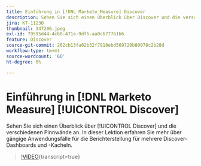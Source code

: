 ```yaml
---
title: Einführung in [!DNL Marketo Measure] Discover
description: Sehen Sie sich einen Überblick über Discover und die verschiedenen Foren an. In dieser Lektion erfahren Sie mehr über gängige Anwendungsfälle für die Berichterstellung für mehrere Discover-Dashboards und -Kacheln.
jira: KT-11230
thumbnail: 347206.jpeg
exl-id: 79595d44-4c68-471e-9df5-aa0c677761b6
feature: Discover
source-git-commit: 262cb13fa02b32f7918ebd569720b80078c2b28d
workflow-type: tm+mt
source-wordcount: '60'
ht-degree: 0%

---
```


# Einführung in [!DNL Marketo Measure] [!UICONTROL Discover]

Sehen Sie sich einen Überblick über [!UICONTROL Discover] und die verschiedenen Pinnwände an. In dieser Lektion erfahren Sie mehr über gängige Anwendungsfälle für die Berichterstellung für mehrere Discover-Dashboards und -Kacheln.

>[!VIDEO](https://video.tv.adobe.com/v/347206/?learn=on){transcript=true}
